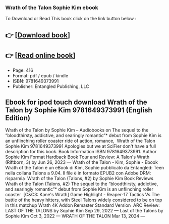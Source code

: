 ### Wrath of the Talon Sophie Kim ebook

To Download or Read This book click on the link button below :

## 👉  [**[Download book](http://filesbooks.info/download.php?group=book&from=github.com&id=704989&lnk=1064 "Download book")**]

## 👉  [**[Read online book](http://filesbooks.info/download.php?group=book&from=github.com&id=704989&lnk=1064 "Read online book")**]


* Page: 416
* Format: pdf / epub / kindle
* ISBN: 9781649373991
* Publisher: Entangled Publishing, LLC



## Ebook for ipod touch download Wrath of the Talon by Sophie Kim 9781649373991 (English Edition)



 Wrath of the Talon by Sophie Kim – Audiobooks on The sequel to the “bloodthirsty, addictive, and searingly romantic”* debut from Sophie Kim is an unflinching roller coaster ride of action, romance, 
 Wrath of the Talon Sophie Kim 9781649373991 Apologies but we at SciFier don&#039;t have a full description for this book. Book Information ISBN 9781649373991. Author Sophie Kim Format Hardback
 Book Tour and Review: A Talon&#039;s Wrath (Riftborn, 3) by Jun 26, 2023 —
 Wrath of the Talon - Kim, Sophie - Ebook Wrath of the Talon è un eBook di Kim, Sophie pubblicato da Entangled: Teen nella collana Talons a 9.04. Il file è in formato EPUB2 con Adobe DRM: risparmia 
 Wrath of the Talon (Talons, #2) by Sophie Kim Book Reviews Wrath of the Talon (Talons, #2) The sequel to the “bloodthirsty, addictive, and searingly romantic”* debut from Sophie Kim is an unflinching roller coaster 
 [C&amp;C3: Kane&#039;s Wrath] Game Highlight - Reaper-17 Tactics Vs The battle of the heavy hitters, with Steel Talons widely considered to be on top in this matchup Wrath 4K Addon Remaster Standard Version 
 ARC Review: LAST OF THE TALONS by Sophie Kim Sep 29, 2022 —
 Last of the Talons by Sophie Kim Oct 3, 2022 —
 WRATH OF THE TALON Mar 13, 2024 —





